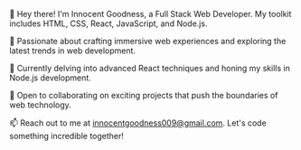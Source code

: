 👋 Hey there! I'm Innocent Goodness, a Full Stack Web Developer. My toolkit includes HTML, CSS, React, JavaScript, and Node.js.

👀 Passionate about crafting immersive web experiences and exploring the latest trends in web development.

🌱 Currently delving into advanced React techniques and honing my skills in Node.js development.

💞️ Open to collaborating on exciting projects that push the boundaries of web technology.

📫 Reach out to me at innocentgoodness009@gmail.com. Let's code something incredible together!
